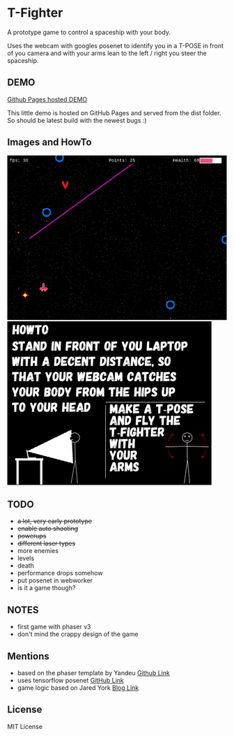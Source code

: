 # T-Fighter

A prototype game to control a spaceship with your body.

Uses the webcam with googles posenet to identify you in a T-POSE
in front of you camera and with your arms lean to the left / right
you steer the spaceship.

## DEMO

[Github Pages hosted DEMO](https://derandreas-dt.github.io/phaser-posenet-spaceshooter/)

This little demo is hosted on GitHub Pages and served from the dist folder.
So should be latest build with the newest bugs :)

## Images and HowTo

![Game looks like](demo_game.png "Sample screenshot what the game looks like")
![HowTO](demo_howto.png "HowTo instructions")



## TODO

  * ~~a lot, very early prototype~~
  * ~~enable auto shooting~~
  * ~~powerups~~
  * ~~different laser types~~
  * more enemies
  * levels
  * death
  * performance drops somehow
  * put posenet in webworker
  * is it a game though?

## NOTES

  * first game with phaser v3
  * don't mind the crappy design of the game

## Mentions

  * based on the phaser template by Yandeu [Github Link](https://github.com/yandeu/phaser-project-template)
  * uses tensorflow posenet [GitHub Link](https://github.com/tensorflow/tfjs-models/tree/master/posenet)
  * game logic based on Jared York [Blog Link](https://learn.yorkcs.com/category/tutorials/gamedev/phaser-3/build-a-space-shooter-with-phaser-3/)

## License

MIT License
